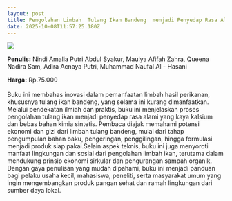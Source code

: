 ```yaml
---
layout: post
title: Pengolahan Limbah  Tulang Ikan Bandeng  menjadi Penyedap Rasa Alami
date: 2025-10-08T11:57:25.180Z
---
```

![](/images/uploads/isbn-pengolahan-limbah-tulang-ikan-bandeng-menjadi-penyedap-rasa.jpg)

**P﻿enulis:** Nindi Amalia Putri Abdul Syakur, Maulya Afifah Zahra, 
Queena Nadira Sam, 
Adira Acnaya Putri, 
Muhammad Naufal Al - Hasani

**Harga:** Rp.75.000\
\
Buku ini membahas inovasi dalam pemanfaatan limbah hasil perikanan, khususnya tulang ikan bandeng, yang selama ini kurang dimanfaatkan. Melalui pendekatan ilmiah dan praktis, buku ini menjelaskan proses pengolahan tulang ikan menjadi penyedap rasa alami yang kaya kalsium dan bebas bahan kimia sintetis. Pembaca diajak memahami potensi ekonomi dan gizi dari limbah tulang bandeng, mulai dari tahap pengumpulan bahan baku, pengeringan, penggilingan, hingga formulasi menjadi produk siap pakai.Selain aspek teknis, buku ini juga menyoroti manfaat lingkungan dan sosial dari pengolahan limbah ikan, terutama dalam mendukung prinsip ekonomi sirkular dan pengurangan sampah organik. Dengan gaya penulisan yang mudah dipahami, buku ini menjadi panduan bagi pelaku usaha kecil, mahasiswa, peneliti, serta masyarakat umum yang ingin mengembangkan produk pangan sehat dan ramah lingkungan dari sumber daya lokal.